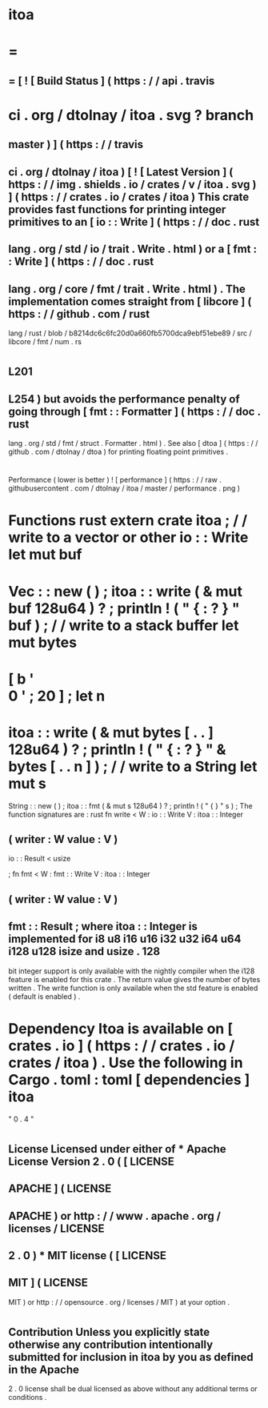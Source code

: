 itoa
=
=
=
=
[
!
[
Build
Status
]
(
https
:
/
/
api
.
travis
-
ci
.
org
/
dtolnay
/
itoa
.
svg
?
branch
=
master
)
]
(
https
:
/
/
travis
-
ci
.
org
/
dtolnay
/
itoa
)
[
!
[
Latest
Version
]
(
https
:
/
/
img
.
shields
.
io
/
crates
/
v
/
itoa
.
svg
)
]
(
https
:
/
/
crates
.
io
/
crates
/
itoa
)
This
crate
provides
fast
functions
for
printing
integer
primitives
to
an
[
io
:
:
Write
]
(
https
:
/
/
doc
.
rust
-
lang
.
org
/
std
/
io
/
trait
.
Write
.
html
)
or
a
[
fmt
:
:
Write
]
(
https
:
/
/
doc
.
rust
-
lang
.
org
/
core
/
fmt
/
trait
.
Write
.
html
)
.
The
implementation
comes
straight
from
[
libcore
]
(
https
:
/
/
github
.
com
/
rust
-
lang
/
rust
/
blob
/
b8214dc6c6fc20d0a660fb5700dca9ebf51ebe89
/
src
/
libcore
/
fmt
/
num
.
rs
#
L201
-
L254
)
but
avoids
the
performance
penalty
of
going
through
[
fmt
:
:
Formatter
]
(
https
:
/
/
doc
.
rust
-
lang
.
org
/
std
/
fmt
/
struct
.
Formatter
.
html
)
.
See
also
[
dtoa
]
(
https
:
/
/
github
.
com
/
dtolnay
/
dtoa
)
for
printing
floating
point
primitives
.
#
#
Performance
(
lower
is
better
)
!
[
performance
]
(
https
:
/
/
raw
.
githubusercontent
.
com
/
dtolnay
/
itoa
/
master
/
performance
.
png
)
#
#
Functions
rust
extern
crate
itoa
;
/
/
write
to
a
vector
or
other
io
:
:
Write
let
mut
buf
=
Vec
:
:
new
(
)
;
itoa
:
:
write
(
&
mut
buf
128u64
)
?
;
println
!
(
"
{
:
?
}
"
buf
)
;
/
/
write
to
a
stack
buffer
let
mut
bytes
=
[
b
'
\
0
'
;
20
]
;
let
n
=
itoa
:
:
write
(
&
mut
bytes
[
.
.
]
128u64
)
?
;
println
!
(
"
{
:
?
}
"
&
bytes
[
.
.
n
]
)
;
/
/
write
to
a
String
let
mut
s
=
String
:
:
new
(
)
;
itoa
:
:
fmt
(
&
mut
s
128u64
)
?
;
println
!
(
"
{
}
"
s
)
;
The
function
signatures
are
:
rust
fn
write
<
W
:
io
:
:
Write
V
:
itoa
:
:
Integer
>
(
writer
:
W
value
:
V
)
-
>
io
:
:
Result
<
usize
>
;
fn
fmt
<
W
:
fmt
:
:
Write
V
:
itoa
:
:
Integer
>
(
writer
:
W
value
:
V
)
-
>
fmt
:
:
Result
;
where
itoa
:
:
Integer
is
implemented
for
i8
u8
i16
u16
i32
u32
i64
u64
i128
u128
isize
and
usize
.
128
-
bit
integer
support
is
only
available
with
the
nightly
compiler
when
the
i128
feature
is
enabled
for
this
crate
.
The
return
value
gives
the
number
of
bytes
written
.
The
write
function
is
only
available
when
the
std
feature
is
enabled
(
default
is
enabled
)
.
#
#
Dependency
Itoa
is
available
on
[
crates
.
io
]
(
https
:
/
/
crates
.
io
/
crates
/
itoa
)
.
Use
the
following
in
Cargo
.
toml
:
toml
[
dependencies
]
itoa
=
"
0
.
4
"
#
#
License
Licensed
under
either
of
*
Apache
License
Version
2
.
0
(
[
LICENSE
-
APACHE
]
(
LICENSE
-
APACHE
)
or
http
:
/
/
www
.
apache
.
org
/
licenses
/
LICENSE
-
2
.
0
)
*
MIT
license
(
[
LICENSE
-
MIT
]
(
LICENSE
-
MIT
)
or
http
:
/
/
opensource
.
org
/
licenses
/
MIT
)
at
your
option
.
#
#
#
Contribution
Unless
you
explicitly
state
otherwise
any
contribution
intentionally
submitted
for
inclusion
in
itoa
by
you
as
defined
in
the
Apache
-
2
.
0
license
shall
be
dual
licensed
as
above
without
any
additional
terms
or
conditions
.
